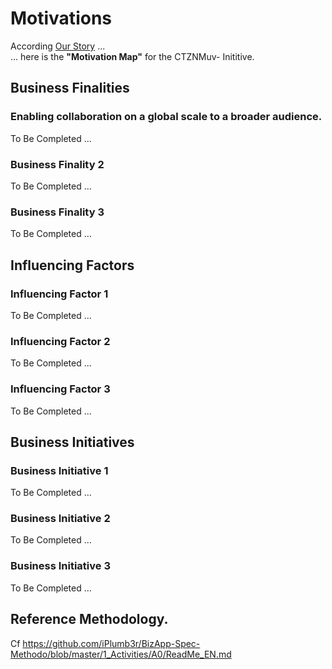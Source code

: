 # Motivations 

According <a href="https://github.com/ActiveCTZN/CTZNMuv-/blob/master/00_Motivations/OurStory.md">Our Story</a> ...   
... here is the __"Motivation Map"__ for the CTZNMuv- Inititive.

## Business Finalities
### Enabling collaboration on a global scale to a broader audience. 
To Be Completed ...
### Business Finality 2
To Be Completed ...
### Business Finality 3
To Be Completed ...

## Influencing Factors
### Influencing Factor 1
To Be Completed ...
### Influencing Factor 2
To Be Completed ...
### Influencing Factor 3
To Be Completed ...

## Business Initiatives
### Business Initiative 1
To Be Completed ...
### Business Initiative 2
To Be Completed ...
### Business Initiative 3
To Be Completed ...


## Reference Methodology.   
Cf https://github.com/iPlumb3r/BizApp-Spec-Methodo/blob/master/1_Activities/A0/ReadMe_EN.md
